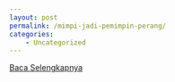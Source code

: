 ```yaml
---
layout: post
permalink: /mimpi-jadi-pemimpin-perang/
categories:
    - Uncategorized
---
```


[Baca Selengkapnya](/01)
